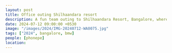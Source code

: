 ```yaml
---
layout: post
title: Office outing Shilhaandara resort
description: A fun team outing to Shilhaandara Resort, Bangalore, where we enjoyed adventure activities, good food, and fun time together.
date: 2024-07-12 09:00:00 +0530
image: "/images/2024/IMG-20240712-WA0075.jpg"
tags: ["2024", bangalore, bmw]
people: [phonepe]
location: 
---
```


